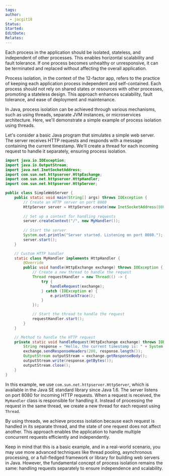```yaml
---
tags: 
author:
  - jacgit18
Status: 
Started: 
EditDate: 
Relates:
---
```

Each process in the application should be isolated, stateless, and independent of other processes. This enables horizontal scalability and fault tolerance. If one process becomes unhealthy or unresponsive, it can be terminated and replaced without affecting the overall application.

Process isolation, in the context of the 12-factor app, refers to the practice of keeping each application process independent and self-contained. Each process should not rely on shared states or resources with other processes, promoting a stateless design. This approach enhances scalability, fault tolerance, and ease of deployment and maintenance.

In Java, process isolation can be achieved through various mechanisms, such as using threads, separate JVM instances, or microservices architecture. Here, we'll demonstrate a simple example of process isolation using threads.

Let's consider a basic Java program that simulates a simple web server. The server receives HTTP requests and responds with a message containing the current timestamp. We'll create a thread for each incoming request to handle it separately, ensuring process isolation.

```java
import java.io.IOException;
import java.io.OutputStream;
import java.net.InetSocketAddress;
import com.sun.net.httpserver.HttpExchange;
import com.sun.net.httpserver.HttpHandler;
import com.sun.net.httpserver.HttpServer;

public class SimpleWebServer {
    public static void main(String[] args) throws IOException {
        // Create an HTTP server on port 8080
        HttpServer server = HttpServer.create(new InetSocketAddress(8080), 0);
        
        // Set up a context for handling requests
        server.createContext("/", new MyHandler());
        
        // Start the server
        System.out.println("Server started. Listening on port 8080.");
        server.start();
    }

    // Custom HTTP handler
    static class MyHandler implements HttpHandler {
        @Override
        public void handle(HttpExchange exchange) throws IOException {
            // Create a new thread to handle the request
            Thread requestHandler = new Thread(() -> {
                try {
                    handleRequest(exchange);
                } catch (IOException e) {
                    e.printStackTrace();
                }
            });

            // Start the thread to handle the request
            requestHandler.start();
        }
    }

    // Method to handle the HTTP request
    private static void handleRequest(HttpExchange exchange) throws IOException {
        String response = "Hello, the current timestamp is: " + System.currentTimeMillis();
        exchange.sendResponseHeaders(200, response.length());
        OutputStream outputStream = exchange.getResponseBody();
        outputStream.write(response.getBytes());
        outputStream.close();
    }
}
```

In this example, we use `com.sun.net.httpserver.HttpServer`, which is available in the Java SE standard library since Java 1.6. The server listens on port 8080 for incoming HTTP requests. When a request is received, the `MyHandler` class is responsible for handling it. Instead of processing the request in the same thread, we create a new thread for each request using `Thread`.

By using threads, we achieve process isolation because each request is handled in its separate thread, and the state of one request does not affect another. This approach enables the application to handle multiple concurrent requests efficiently and independently.

Keep in mind that this is a basic example, and in a real-world scenario, you may use more advanced techniques like thread pooling, asynchronous processing, or a full-fledged framework or library for building web servers in Java. However, the fundamental concept of process isolation remains the same: handling requests separately to ensure independence and scalability.